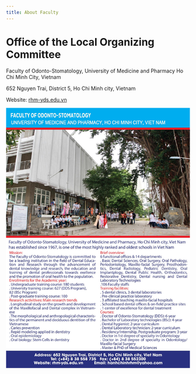 ```yaml
---
title: About Faculty
---
```


# Office of the Local Organizing Committee

Faculty of Odonto-Stomatology, University of Medicine and Pharmacy Ho Chi Minh City, Vietnam

652 Nguyen Trai, District 5, Ho Chi Minh city, Vietnam

Website: [rhm-yds.edu.vn](http://rhm-yds.edu.vn)

![](/assets/about_faculty/poster.jpg)
